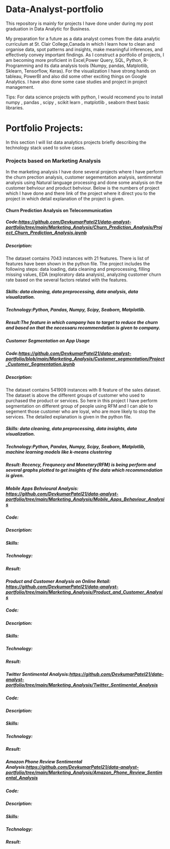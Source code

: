 # Data-Analyst-portfolio
This repository is mainly for projects I have done under during my post graduation in Data Analytic for Business.

My preparation for a future as a data analyst comes from the data analytic curriculum at St. Clair College,Canada in  which I learn how to clean and organise data, spot patterns and insights, make meaningful inferences, and effectively convey important findings. As I construct a portfolio of projects, I am becoming more proficient in Excel,Power Query, SQL, Python, R-Programming and its data analysis tools (Numpy, pandas, Matplotlib, Sklearn, Tensorflow, Keras). For the visualization I have strong hands on tableau, PowerBI and also did some other exciting things on Google Analytics. I have also done some case studies and project in project management.

Tips: For data science projects with python, I would recomend you to install numpy , pandas , scipy , scikit learn , matplotlib , seaborn thest basic libraries.

# Portfolio Projects:
In this section I will list data analytics projects briefly describing the technology stack used to solve cases.
### Projects based on Marketing Analysis 
In the marketing analysis I have done several projects where I have perform the churn prection analysis, customer segementation analysis, sentimnetal analysis using Natural language processing and done some analysis on the customer behviour and product behviour. 
Below is the numbers of project which I have done and there link of the project where it direct you to the project in which detail explanation of the project is given.

#### Churn Prediction Analysis on Telecommunication
##### Code:https://github.com/DevkumarPatel21/data-analyst-portfolio/tree/main/Marketing_Analysis/Churn_Prediction_Analysis/Project_Churn_Prediction_Analysis.ipynb
##### Description: 
The dataset contains 7043 instances with 21 features. There is list of features have been shown in the python file. The project includes the following steps: data loading, data cleaning and preprocessing, filling missing values, EDA (exploratory data analysis), analyzing customer churn rate based on the several factors related with the features.
##### Skills: data cleaning, data preprocessing, data analysis, data visualization.
##### Technology:Python, Pandas, Numpy, Scipy, Seaborn, Matplotlib.
##### Result:The feature in which company has to target to reduce the churn and based on that the necessaru recommendation is given to company.

##### Customer Segmentation on App Usage
##### Code:https://github.com/DevkumarPatel21/data-analyst-portfolio/blob/main/Marketing_Analysis/Customer_segmentation/Project_Customer_Segmentation.ipynb
##### Description:
The dataset contains 541909 instances with 8 feature of the sales dataset. The dataset is above the different groups of customer who used to purchased the product or services. So here in this project I have perform segmentation on different group of people using RFM and I can able to segement those customer who are loyal, who are more likely to stop the services. The detailed explanation is given in the python file.
##### Skills: data cleaning, data preprocessing, data insights, data visualization.
##### Technology:Python, Pandas, Numpy, Scipy, Seaborn, Matplotlib, machine learning models like k-means clustering 
##### Result: Recency, Frequnecy and Monetary(RFM) is being perform and several graphs plotted to get insights of the data which recommendation is given.

##### Mobile Apps Behvioural Analysis: https://github.com/DevkumarPatel21/data-analyst-portfolio/tree/main/Marketing_Analysis/Mobile_Apps_Behaviour_Analysis
##### Code:
##### Description:
##### Skills: 
##### Technology:
##### Result:
##### Product and Customer Analysis on Online Retail: https://github.com/DevkumarPatel21/data-analyst-portfolio/tree/main/Marketing_Analysis/Product_and_Customer_Analysis
##### Code:
##### Description:
##### Skills: 
##### Technology:
##### Result:
##### Twitter Sentimental Analysis:https://github.com/DevkumarPatel21/data-analyst-portfolio/tree/main/Marketing_Analysis/Twitter_Sentimental_Analysis
##### Code:
##### Description:
##### Skills: 
##### Technology:
##### Result:
##### Amazon Phone Review Sentimental Analysis:https://github.com/DevkumarPatel21/data-analyst-portfolio/tree/main/Marketing_Analysis/Amazon_Phone_Review_Sentimental_Analysis
##### Code:
##### Description:
##### Skills: 
##### Technology:
##### Result:
